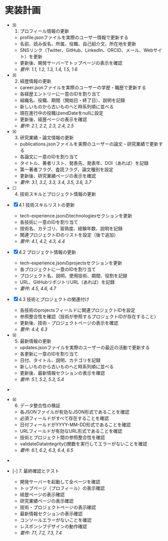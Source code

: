# 実装計画

- [x] 1. プロフィール情報の更新






  - profile.jsonファイルを実際のユーザー情報で更新する
  - 名前、読み仮名、所属、役職、自己紹介文、所在地を更新
  - SNSリンク（Twitter、GitHub、LinkedIn、ORCID、メール、Webサイト）を更新
  - 更新後、開発サーバーでトップページの表示を確認
  - _要件: 1.1, 1.2, 1.3, 1.4, 1.5, 1.6_

- [x] 2. 経歴情報の更新






  - career.jsonファイルを実際のユーザーの学歴・職歴で更新する
  - 各経歴エントリーに一意のIDを割り当て
  - 組織名、役職、期間（開始日・終了日）、説明を記録
  - 新しいものから古いものへと時系列順に並べる
  - 現在進行中の役職はendDateをnullに設定
  - 更新後、経歴ページの表示を確認
  - _要件: 2.1, 2.2, 2.3, 2.4, 2.5_

- [x] 3. 研究業績・論文情報の更新






  - publications.jsonファイルを実際のユーザーの論文・研究業績で更新する
  - 各論文に一意のIDを割り当て
  - タイトル、著者リスト、発表先、発表年、DOI（あれば）を記録
  - 第一著者フラグ、査読フラグ、論文種別を設定
  - 更新後、研究業績ページの表示を確認
  - _要件: 3.1, 3.2, 3.3, 3.4, 3.5, 3.6, 3.7_

- [ ] 4. 技術スキルとプロジェクト情報の更新




- [x] 4.1 技術スキルリストの更新


  - tech-experience.jsonのtechnologiesセクションを更新
  - 各技術に一意のIDを割り当て
  - 技術名、カテゴリ、習熟度、経験年数、説明を記録
  - 関連プロジェクトIDのリストを設定（後で追加）
  - _要件: 4.1, 4.2, 4.3, 4.4_


- [x] 4.2 プロジェクト情報の更新

  - tech-experience.jsonのprojectsセクションを更新
  - 各プロジェクトに一意のIDを割り当て
  - プロジェクト名、説明、使用技術、期間、役割を記録
  - URL、GitHubリポジトリURL（あれば）を記録
  - _要件: 4.5, 4.6, 4.7_

- [x] 4.3 技術とプロジェクトの関連付け


  - 各技術のprojectsフィールドに関連プロジェクトIDを設定
  - 参照整合性を確認（技術が参照するプロジェクトIDが存在すること）
  - 更新後、技術・プロジェクトページの表示を確認
  - _要件: 4.4, 6.3_

- [x] 5. 最新情報の更新





  - updates.jsonファイルを実際のユーザーの最近の活動で更新する
  - 各更新に一意のIDを割り当て
  - 日付、タイトル、説明、カテゴリを記録
  - 新しいものから古いものへと時系列順に並べる
  - 更新後、最新情報セクションの表示を確認
  - _要件: 5.1, 5.2, 5.3, 5.4_
-

- [x] 6. データ整合性の検証




  - 各JSONファイルが有効なJSON形式であることを確認
  - 必須フィールドがすべて存在することを確認
  - 日付フィールドがYYYY-MM-DD形式であることを確認
  - URLフィールドが有効なURL形式であることを確認
  - 技術とプロジェクト間の参照整合性を確認
  - validateDataIntegrity()関数を実行してエラーがないことを確認
  - _要件: 6.1, 6.2, 6.3, 6.4, 6.5_
-

- [-] 7. 最終確認とテスト


  - 開発サーバーを起動して全ページを確認
  - トップページ（プロフィール）の表示確認
  - 経歴ページの表示確認
  - 研究業績ページの表示確認
  - 技術・プロジェクトページの表示確認
  - 最新情報セクションの表示確認
  - コンソールエラーがないことを確認
  - レスポンシブデザインの動作確認
  - _要件: 7.1, 7.2, 7.3, 7.4_
